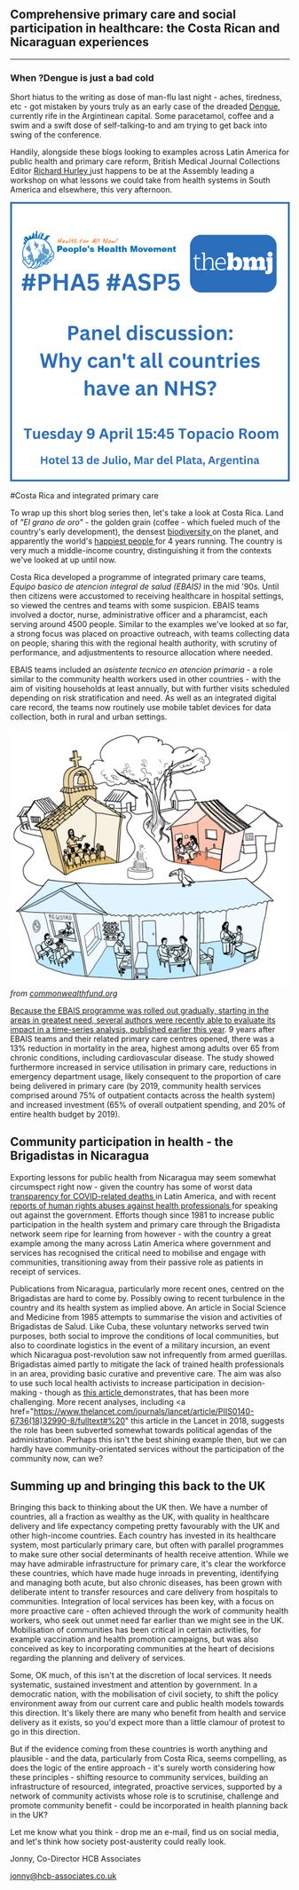 ## Comprehensive primary care and social participation in healthcare: the Costa Rican and Nicaraguan experiences

---
  
### When ?Dengue is just a bad cold

Short hiatus to the writing as dose of man-flu last night - aches, tiredness, etc - got mistaken by yours truly as an early case of the dreaded <a href="https://www.bbc.com/news/world-latin-america-68738004"> Dengue<a/>, currently rife in the Argintinean capital. Some paracetamol, coffee and a swim and a swift dose of self-talking-to and am trying to get back into swing of the conference.

Handily, alongside these blogs looking to examples across Latin America for public health and primary care reform, British Medical Journal Collections Editor <a href="https://www.bmj.com/about-bmj/editorial-staff/richard-hurley"> Richard Hurley <a/> just happens to be at the Assembly leading a workshop on what lessons we could take from health systems in South America and elsewhere, this very afternoon.

![BMJ workshop](/assets/bmj_workshop.png)

#Costa Rica and integrated primary care

To wrap up this short blog series then, let's take a look at Costa Rica. Land of *"El grano de oro"* - the golden grain (coffee - which fueled much of the country's early development), the densest <a href="https://www.google.com/search?q=densest+biodiversity+costa+rica&rlz=1C1JJTC_en-GBGB1101GB1101&oq=densest+biodiversity+costa+rica&gs_lcrp=EgZjaHJvbWUyBggAEEUYOTIHCAEQIRigATIHCAIQIRigAdIBCDU2OTBqMGo3qAIAsAIA&sourceid=chrome&ie=UTF-8"> biodiversity <a/> on the planet, and apparently the world's <a href="https://www.benoitproperties.com/news/costa-rica-ranks-worlds-happiest-country-4-years-in-a-row/"> happiest people <a/> for 4 years running. The country is very much a <a href="https://gfmag.com/data/worlds-richest-and-poorest-countries/"> <a/> middle-income country, distinguishing it from the contexts we've looked at up until now.

Costa Rica developed a programme of integrated primary care teams, *Equipo basico de atencion integral de salud (EBAIS)* in the mid '90s. Until then citizens were accustomed to receiving healthcare in hospital settings, so viewed the centres and teams with some suspicion. EBAIS teams involved a doctor, nurse, administrative officer and a pharamcist, each serving around 4500 people. Similar to the examples we've looked at so far, a strong focus was placed on proactive outreach, with teams collecting data on people, sharing this with the regional health authority, with scrutiny of performance, and adjustmentents to resource allocation where needed.

EBAIS teams included an *asistente tecnico en atencion primaria* - a role similar to the community health workers used in other countries - with the aim of visiting households at least annually, but with further visits scheduled depending on risk stratification and need. As well as an integrated digital care record, the teams now routinely use mobile tablet devices for data collection, both in rural and urban settings. 

![EBAIS infographic](/assets/ebais.png)
*from <a href="https://www.commonwealthfund.org/publications/case-study/2021/mar/community-oriented-primary-care-lessons-costa-rica"> commonwealthfund.org*

Because the EBAIS programme was rolled out gradually, starting in the areas in greatest need, several authors were recently able to evaluate its impact in a time-series analysis, published <a href="https://www.sciencedirect.com/science/article/pii/S0167629623001108#sec5"> earlier this year<a/>. 9 years after EBAIS teams and their related primary care centres opened, there was a 13% reduction in mortality in the area, highest among adults over 65 from chronic conditions, including cardiovascular disease. The study showed furthermore increased in service utilisation in primary care, reductions in emergency department usage, likely consequent to the proportion of care being delivered in primary care (by 2019, community health services comprised around 75% of outpatient contacts across the health system) and increased investment (65% of overall outpatient spending, and 20% of entire health budget by 2019).

## Community participation in health - the Brigadistas in Nicaragua

Exporting lessons for public health from Nicaragua may seem somewhat circumspect right now - given the country has some of worst data <a href="https://confidencial.digital/english/who-report-covid-deaths-vastly-underreported-in-nicaragua/"> transparency for COVID-related deaths <a/> in Latin America, and with recent <a href="https://www.amnesty.org/en/latest/news/2021/09/prison-economic-ruin-repression-exile-nicaraguas-health-workers/"> reports of human rights abuses against health professionals <a/> for speaking out against the government. Efforts though since 1981 to increase public participation in the health system and primary care through the Brigadista network seem ripe for learning from however - with the country a great example among the many across Latin America where government and services has recognised the critical need to mobilise and engage with communities, transitioning away from their passive role as patients in receipt of services.

Publications from Nicaragua, particularly more recent ones, centred on the Brigadistas are hard to come by. Possibly owing to recent turbulence in the country and its health system as implied above. An article <a href="https://www.sciencedirect.com/science/article/pii/0277953685902333"> <a/> in Social Science and Medicine from 1985 attempts to summarise the vision and activities of Brigadistas de Salud. Like Cuba, these voluntary networks served twin purposes, both social to improve the conditions of local communities, but also to coordinate logistics in the event of a military incursion, an event which Nicaragua post-revolution saw not infrequently from armed guerillas. Brigadistas aimed partly to mitigate the lack of trained health professionals in an area, providing basic curative and preventive care. The aim was also to use such local health activists to increase participation in decision-making - though as <a href="https://www.sciencedirect.com/science/article/pii/0305750X82900572"> this article <a/> demonstrates, that has been more challenging. More recent analyses, including <a href="https://www.thelancet.com/journals/lancet/article/PIIS0140-6736(18)32990-8/fulltext#%20" this article <a/> in the Lancet in 2018, suggests the role has been subverted somewhat towards political agendas of the administration. Perhaps this isn't the best shining example then, but we can hardly have community-orientated services without the participation of the community now, can we?

## Summing up and bringing this back to the UK

Bringing this back to thinking about the UK then. We have a number of countries, all a fraction as wealthy as the UK, with quality in healthcare delivery and life expectancy competing pretty favourably with the UK and other high-income countries. Each country has invested in its healthcare system, most particularly primary care, but often with parallel programmes to make sure other social determinants of health receive attention. While we may have admirable infrastructure for primary care, it's clear the workforce these countries, which have made huge inroads in preventing, identifying and managing both acute, but also chronic diseases, has been grown with deliberate intent to transfer resources and care delivery from hospitals to communities. Integration of local services has been key, with a focus on more proactive care - often achieved through the work of community health workers, who seek out unmet need far earlier than we might see in the UK. Mobilisation of communities has been critical in certain activities, for example vaccination and health promotion campaigns, but was also conceived as key to incorporating communities at the heart of decisions regarding the planning and delivery of services. 

Some, OK much, of this isn't at the discretion of local services. It needs systematic, sustained investment and attention by government. In a democratic nation, with the mobilisation of civil society, to shift the policy environment away from our current care and public health models towards this direction. It's likely there are many who benefit from health and service delivery as it exists, so you'd expect more than a little clamour of protest to go in this direction.

But if the evidence coming from these countries is worth anything and plausible - and the data, particularly from Costa Rica, seems compelling, as does the logic of the entire approach - it's surely worth considering how these principles - shifting resource to community services, building an infrastructure of resourced, integrated, proactive services, supported by a network of community activists whose role is to scrutinise, challenge and promote community benefit - could be incorporated in health planning back in the UK?

Let me know what you think - drop me an e-mail, find us on social media, and let's think how society post-austerity could really look.

Jonny, Co-Director HCB Associates

<a href="mailto:jonny@hcb-associates.co.uk
">jonny@hcb-associates.co.uk</a>



